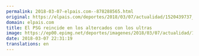 ```yaml
---
permalink: 2018-03-07-elpais.com--878288565.html
original: https://elpais.com/deportes/2018/03/07/actualidad/1520439737_512659.html#?ref=rss&format=simple&link=link
domain: elpais.com
title: El PSG reincide en los altercados con los ultras
image: https://ep00.epimg.net/deportes/imagenes/2018/03/07/actualidad/1520439737_512659_1520439897_rrss_normal.jpg
date: 2018-03-07 22:31:19
translations: en
---
```


